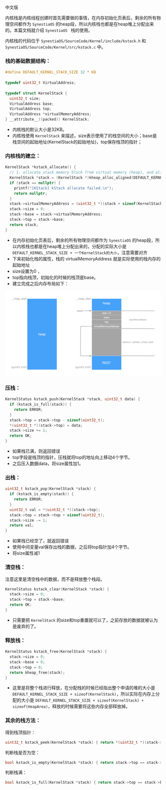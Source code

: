 中文版

内核栈是内核线程创建时首先需要做的事情，在内存初始化页表后，剩余的所有物理空间都作为 `SynestiaOS` 的heap段，所以内核栈也都是在heap堆上分配出来的。本篇文档就介绍 `SynestiaOS ` 栈的使用。

内核栈的代码位于 `SynestiaOS/SourceCode/Kernel/include/kstack.h` 和 `SynestiaOS/SourceCode/Kernel/src/kstack.c` 中。



### 栈的基础数据结构：

```c
#define DEFAULT_KERNEL_STACK_SIZE 32 * KB

typedef uint32_t VirtualAddress;

typedef struct KernelStack {
  uint32_t size;
  VirtualAddress base;
  VirtualAddress top;
  VirtualAddress *virtualMemoryAddress;
} __attribute__((packed)) KernelStack;
```

- 内核栈的默认大小是32KB。
- 内核栈使用 `KernelStack` 来描述，size表示使用了的栈空间的大小；base是栈空间的起始地址(KernelStack的起始地址)，top保存栈顶的指针；



### 内核栈的建立：

```c
KernelStack *kstack_allocate() {
  // 1. allocate stack memory block from virtual memory (heap), and align.
  KernelStack *stack = (KernelStack *)kheap_alloc_aligned(DEFAULT_KERNEL_STACK_SIZE + sizeof(KernelStack), 16);
  if (stack == nullptr) {
    printf("[KStack] kStack allocate failed.\n");
    return nullptr;
  }
  stack->virtualMemoryAddress = (uint32_t *)(stack + sizeof(KernelStack) + DEFAULT_KERNEL_STACK_SIZE);
  stack->size = 0;
  stack->base = stack->virtualMemoryAddress;
  stack->top = stack->base;
  return stack;
}
```

- 在内存初始化页表后，剩余的所有物理空间都作为 `SynestiaOS` 的heap段，所以内核栈也都是在heap堆上分配出来的，分配的实际大小是 `DEFAULT_KERNEL_STACK_SIZE + 一个KernelStack的大小`，注意需要对齐
- 下来初始化栈的属性，栈的 virtualMemoryAddress 就是实际使用的栈内存的起始地址
- size设置为0 ，
- top指向栈顶，初始化的时候的栈顶是base。
- 建立完成之后内存布局如下：

![](./imgs/stack/stackalloc.png)



### 压栈：

```c
KernelStatus kstack_push(KernelStack *stack, uint32_t data) {
  if (kstack_is_full(stack)) {
    return ERROR;
  }
  stack->top = stack->top - sizeof(uint32_t);
  *(uint32_t *)(stack->top) = data;
  stack->size += 1;
  return OK;
}
```

- 如果栈已满，则返回错误
- top字段是栈顶的指针，压栈就将top的地址向上移动4个字节。
- 之后压入数据data，将size属性加1。



### 出栈：

```c
uint32_t kstack_pop(KernelStack *stack) {
  if (kstack_is_empty(stack)) {
    return ERROR;
  }
  uint32_t val = *(uint32_t *)(stack->top);
  stack->top = stack->top + sizeof(uint32_t);
  stack->size -= 1;
  return val;
}
```

- 如果栈已经空了，就返回错误
- 使用中间变量val保存出栈的数据，之后将top指针加4个字节。
- 将size属性减1



### 清空栈：

注意这里是清空栈中的数据，而不是释放整个栈段。

```c
KernelStatus kstack_clear(KernelStack *stack) {
  stack->size = 0;
  stack->top = stack->base;
  return OK;
}
```

- 只需要把 `KernelStack` 的size和top重置就可以了，之前存放的数据就被认为是废弃的了。



### 释放栈：

```c
KernelStatus kstack_free(KernelStack *stack) {
  stack->size = 0;
  stack->base = 0;
  stack->top = 0;
  return kheap_free(stack);
}
```

- 这里是将整个栈进行释放，在分配栈的时候已经指出整个申请的堆的大小是 `DEFAULT_KERNEL_STACK_SIZE + sizeof(KernelStack)`，所以实际在内存上分配的大小是 `DEFAULT_KERNEL_STACK_SIZE + sizeof(KernelStack) + sizeof(HeapArea)`，释放的时候需要将这些内存全部释放掉。



### 其余的栈方法：

得到栈顶指针：

```c
uint32_t kstack_peek(KernelStack *stack) { return *(uint32_t *)(stack->top); }
```

判断栈是否为空：

```c
bool kstack_is_empty(KernelStack *stack) { return stack->top == stack->base; }
```

判断栈满：

```c
bool kstack_is_full(KernelStack *stack) { return stack->top == stack->base - DEFAULT_KERNEL_STACK_SIZE; }
```